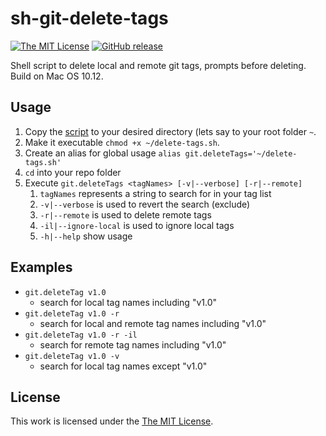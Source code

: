 # sh-git-delete-tags

[![The MIT License](https://img.shields.io/badge/license-MIT-orange.svg?style=flat-square)](http://opensource.org/licenses/MIT)
[![GitHub release](https://img.shields.io/github/release/canner85/sh-git-delete-tags.svg?style=flat-square)](https://github.com/canner85/sh-git-delete-tags/releases)

Shell script to delete local and remote git tags, prompts before deleting. Build on Mac OS 10.12.

## Usage

1. Copy the [script](delete-tags.sh) to your desired directory (lets say to your root folder `~`. 
2. Make it executable `chmod +x ~/delete-tags.sh`.
3. Create an alias for global usage `alias git.deleteTags='~/delete-tags.sh'`
4. `cd` into your repo folder
5. Execute `git.deleteTags <tagNames> [-v|--verbose] [-r|--remote]`
	1. `tagNames` represents a string to search for in your tag list
	2. `-v|--verbose` is used to revert the search (exclude)
	3. `-r|--remote` is used to delete remote tags
	4. `-il|--ignore-local` is used to ignore local tags
	5. `-h|--help` show usage

## Examples

- `git.deleteTag v1.0`
	- search for local tag names including "v1.0"
- `git.deleteTag v1.0 -r`
	- search for local and remote tag names including "v1.0"
- `git.deleteTag v1.0 -r -il`
	- search for remote tag names including "v1.0"
- `git.deleteTag v1.0 -v`
	- search for local tag names except "v1.0"

## License

This work is licensed under the [The MIT License](LICENSE).
